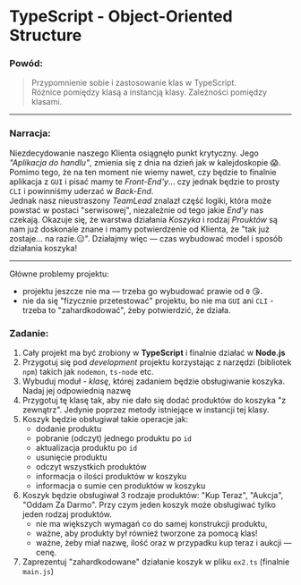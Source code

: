 # TypeScript - Object-Oriented Structure

### Powód:

> Przypomnienie sobie i zastosowanie klas w TypeScript.  
> Różnice pomiędzy klasą a instancją klasy. Zależności pomiędzy klasami.

---

### Narracja:

Niezdecydowanie naszego Klienta osiągnęło punkt krytyczny. Jego _"Aplikacja do handlu"_, zmienia się z dnia na dzień jak w kalejdoskopie 😱.
Pomimo tego, że na ten moment nie wiemy nawet, czy będzie to finalnie aplikacja z `GUI` i pisać mamy te _Front-End'y_... czy jednak będzie to prosty `CLI` i powinniśmy uderzać w _Back-End_.  
Jednak nasz nieustraszony _TeamLead_ znalazł część logiki, która może powstać w postaci "serwisowej", niezależnie od tego jakie _End'y_ nas czekają. Okazuje się, że warstwa działania _Koszyka_ i rodzaj _Prouktów_ są nam już doskonale znane i mamy potwierdzenie od Klienta, że "tak już zostaje... na razie.😑". Działajmy więc — czas wybudować model i sposób działania koszyka!

---

Główne problemy projektu:

- projektu jeszcze nie ma — trzeba go wybudować prawie od `0` 😘.
- nie da się "fizycznie przetestować" projektu, bo nie ma `GUI` ani `CLI` - trzeba to "zahardkodować", żeby potwierdzić, że działa.

### Zadanie:

1. Cały projekt ma być zrobiony w **TypeScript** i finalnie działać w **Node.js**
2. Przygotuj się pod _development_ projektu korzystając z narzędzi (bibliotek `npm`) takich jak `nodemon`, `ts-node` etc.
3. Wybuduj moduł - _klasę_, której zadaniem będzie obsługiwanie koszyka. Nadaj jej odpowiednią nazwę
4. Przygotuj tę klasę tak, aby nie dało się dodać produktów do koszyka "z zewnątrz". Jedynie poprzez metody istniejące w instancji tej klasy.
5. Koszyk będzie obsługiwał takie operacje jak:
   - dodanie produktu
   - pobranie (odczyt) jednego produktu po `id`
   - aktualizacja produktu po `id`
   - usunięcie produktu
   - odczyt wszystkich produktów
   - informacja o ilości produktów w koszyku
   - informacja o sumie cen produktów w koszyku
6. Koszyk będzie obsługiwał 3 rodzaje produktów: "Kup Teraz", "Aukcja", "Oddam Za Darmo". Przy czym jeden koszyk może obsługiwać tylko jeden rodzaj produktów.
   - nie ma większych wymagań co do samej konstrukcji produktu,
   - ważne, aby produkty był również tworzone za pomocą klas!
   - ważne, żeby miał nazwę, ilość oraz w przypadku kup teraz i aukcji — cenę.
7. Zaprezentuj "zahardkodowane" działanie koszyk w pliku `ex2.ts` (finalnie `main.js`)
